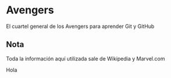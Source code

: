 # Avengers

El cuartel general de los Avengers para aprender Git y GitHub

## Nota
Toda la información aquí utilizada sale de Wikipedia y Marvel.com

Hola